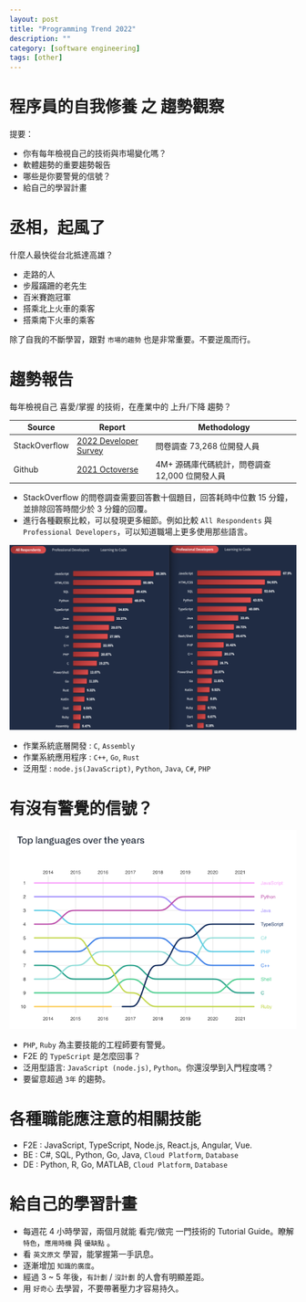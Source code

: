 ```yaml
---
layout: post
title: "Programming Trend 2022"
description: ""
category: [software engineering]
tags: [other]
---
```


# 程序員的自我修養 之 趨勢觀察

提要：

- 你有每年檢視自己的技術與市場變化嗎？
- 軟體趨勢的重要趨勢報告
- 哪些是你要警覺的信號？
- 給自己的學習計畫

# 丞相，起風了

什麼人最快從台北抵達高雄？

- 走路的人
- 步履蹣跚的老先生
- 百米賽跑冠軍
- 搭乘北上火車的乘客
- 搭乘南下火車的乘客

除了自我的不斷學習，跟對 `市場的趨勢` 也是非常重要。不要逆風而行。

# 趨勢報告

每年檢視自己 喜愛/掌握 的技術，在產業中的 上升/下降 趨勢？

| Source | Report | Methodology |
|-|-|-|
| StackOverflow | [2022 Developer Survey](https://survey.stackoverflow.co/2022) | 問卷調查 73,268 位開發人員 | 
| Github | [2021 Octoverse](https://octoverse.github.com) | 4M+ 源碼庫代碼統計，問卷調查 12,000 位開發人員 | 

- StackOverflow 的問卷調查需要回答數十個題目，回答耗時中位數 15 分鐘，並排除回答時間少於 3 分鐘的回覆。
- 進行各種觀察比較，可以發現更多細節。例如比較 `All Respondents` 與 `Professional Developers`，可以知道職場上更多使用那些語言。

![img](/assets/img/2022/20220904/prog-lang-compare.png)

- 作業系統底層開發 : `C`, `Assembly`
- 作業系統應用程序 : `C++`, `Go`, `Rust`
- 泛用型 : `node.js(JavaScript)`, `Python`, `Java`, `C#`, `PHP`

# 有沒有警覺的信號？

![img](/assets/img/2022/20220904/trends.png)

- `PHP`, `Ruby` 為主要技能的工程師要有警覺。
- F2E 的 `TypeScript` 是怎麼回事？
- 泛用型語言: `JavaScript (node.js)`, `Python`。你還沒學到入門程度嗎？
- 要留意超過 `3年` 的趨勢。

# 各種職能應注意的相關技能

- F2E : JavaScript, TypeScript, Node.js, React.js, Angular, Vue.
- BE : C#, SQL, Python, Go, Java, `Cloud Platform`, `Database`
- DE : Python, R, Go, MATLAB, `Cloud Platform`, `Database`

# 給自己的學習計畫

- 每週花 4 小時學習，兩個月就能 看完/做完 一門技術的 Tutorial Guide。瞭解 `特色`，`應用時機` 與 `優缺點` 。
- 看 `英文原文` 學習，能掌握第一手訊息。
- 逐漸增加 `知識的廣度`。
- 經過 3 ~ 5 年後，`有計劃` / `沒計劃` 的人會有明顯差距。
- 用 `好奇心` 去學習，不要帶著壓力才容易持久。

